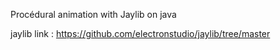 Procédural animation with Jaylib on java

jaylib link : https://github.com/electronstudio/jaylib/tree/master